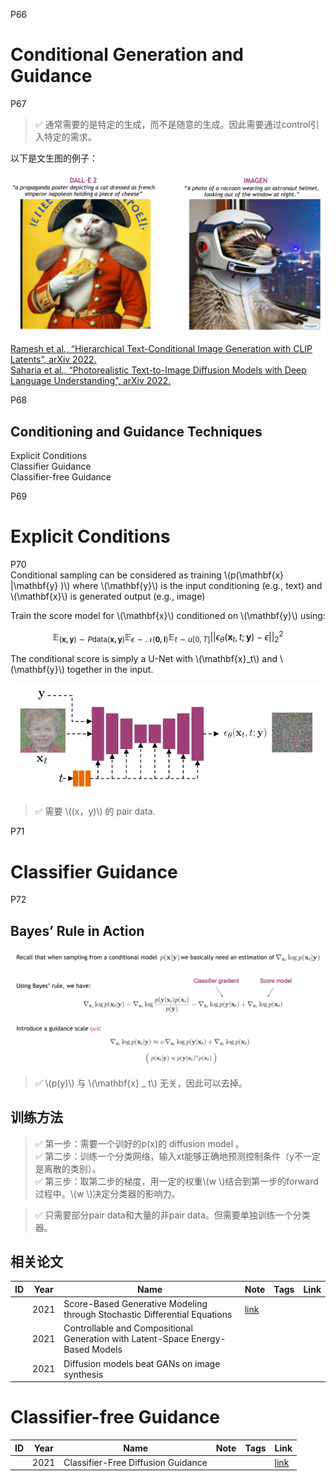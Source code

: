 P66   
# Conditional Generation and Guidance    

P67   
> &#x2705; 通常需要的是特定的生成，而不是随意的生成。因此需要通过control引入特定的需求。  

以下是文生图的例子：

![](../../assets/D1-67.png) 

<u>Ramesh et al., “Hierarchical Text-Conditional Image Generation with CLIP Latents”, arXiv 2022.</u>    
<u>Saharia et al., “Photorealistic Text-to-Image Diffusion Models with Deep Language Understanding”, arXiv 2022.</u>    

P68   
## Conditioning and Guidance Techniques

Explicit Conditions    
Classifier Guidance    
Classifier-free Guidance    

P69   

# Explicit Conditions    

P70   
Conditional sampling can be considered as training \\(p(\mathbf{x} |\mathbf{y} )\\) where \\(\mathbf{y}\\) is the input conditioning (e.g., text) and \\(\mathbf{x}\\) is generated output (e.g., image)    

Train the score model for \\(\mathbf{x}\\) conditioned on \\(\mathbf{y}\\) using:    

$$
\mathbb{E} _ {(\mathbf{x,y} )\sim P\mathrm{data} (\mathbf{x,y} )}\mathbb{E} _ {\epsilon \sim \mathcal{N}(\mathbf{0,I} ) }\mathbb{E} _{t\sim u[0,T]}||\epsilon _ \theta (\mathbf{x} _ t,t;\mathbf{y} )- \epsilon ||^2_2 
$$

The conditional score is simply a U-Net with \\(\mathbf{x}_t\\) and \\(\mathbf{y}\\) together in the input.    

![](../../assets/D1-70.png) 

> &#x2705; 需要 \\((x，y)\\) 的 pair data.            

P71   

# Classifier Guidance    

P72   
## Bayes’ Rule in Action

![](../../assets/D1-72.png) 

> &#x2705; \\(p(y)\\) 与 \\(\mathbf{x} _ t\\) 无关，因此可以去掉。     

## 训练方法

> &#x2705; 第一步：需要一个训好的p(x)的 diffusion model 。  
> &#x2705; 第二步：训练一个分类网络，输入xt能够正确地预测控制条件（y不一定是离散的类别）。  
> &#x2705; 第三步：取第二步的梯度，用一定的权重\\(w \\)结合到第一步的forward过程中。\\(w \\)决定分类器的影响力。   

> &#x2705; 只需要部分pair data和大量的非pair data。但需要单独训练一个分类器。  

## 相关论文

|ID|Year|Name|Note|Tags|Link|
|---|---|---|---|---|---|
||2021|Score-Based Generative Modeling through Stochastic Differential Equations|[link](https://caterpillarstudygroup.github.io/ReadPapers/14.html)|
||2021|Controllable and Compositional Generation with Latent-Space Energy-Based Models|
||2021|Diffusion models beat GANs on image synthesis|

# Classifier-free Guidance    

|ID|Year|Name|Note|Tags|Link|
|---|---|---|---|---|---|
||2021|Classifier-Free Diffusion Guidance|||[link](https://caterpillarstudygroup.github.io/ReadPapers/6.html)|     

